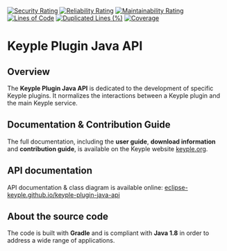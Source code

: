 [![Security Rating](https://sonarcloud.io/api/project_badges/measure?project=eclipse_keyple-plugin-java-api&metric=security_rating)](https://sonarcloud.io/summary/new_code?id=eclipse_keyple-plugin-java-api)
[![Reliability Rating](https://sonarcloud.io/api/project_badges/measure?project=eclipse_keyple-plugin-java-api&metric=reliability_rating)](https://sonarcloud.io/summary/new_code?id=eclipse_keyple-plugin-java-api)
[![Maintainability Rating](https://sonarcloud.io/api/project_badges/measure?project=eclipse_keyple-plugin-java-api&metric=sqale_rating)](https://sonarcloud.io/summary/new_code?id=eclipse_keyple-plugin-java-api)
[![Lines of Code](https://sonarcloud.io/api/project_badges/measure?project=eclipse_keyple-plugin-java-api&metric=ncloc)](https://sonarcloud.io/summary/new_code?id=eclipse_keyple-plugin-java-api)
[![Duplicated Lines (%)](https://sonarcloud.io/api/project_badges/measure?project=eclipse_keyple-plugin-java-api&metric=duplicated_lines_density)](https://sonarcloud.io/summary/new_code?id=eclipse_keyple-plugin-java-api)
[![Coverage](https://sonarcloud.io/api/project_badges/measure?project=eclipse_keyple-plugin-java-api&metric=coverage)](https://sonarcloud.io/summary/new_code?id=eclipse_keyple-plugin-java-api)

# Keyple Plugin Java API

## Overview

The **Keyple Plugin Java API** is dedicated to the development of specific Keyple plugins. It normalizes the interactions between a Keyple plugin and the main Keyple service.

## Documentation & Contribution Guide

The full documentation, including the **user guide**, **download information** and **contribution guide**, is available on the Keyple website [keyple.org](https://keyple.org).

## API documentation

API documentation & class diagram is available online: [eclipse-keyple.github.io/keyple-plugin-java-api](https://eclipse-keyple.github.io/keyple-plugin-java-api)

## About the source code

The code is built with **Gradle** and is compliant with **Java 1.8** in order to address a wide range of applications.